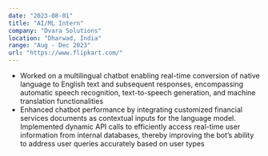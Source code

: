 ```yaml
---
date: "2023-08-01"
title: "AI/ML Intern"
company: "Dvara Solutions"
location: "Dharwad, India"
range: "Aug - Dec 2023"
url: "https://www.flipkart.com/"
---
```


- Worked on a multilingual chatbot enabling real-time conversion of native language to English text and subsequent responses, encompassing automatic speech recognition, text-to-speech generation, and machine translation functionalities
- Enhanced chatbot performance by integrating customized financial services documents as contextual inputs for the language model. Implemented dynamic API calls to efficiently access real-time user information from internal databases, thereby improving the bot’s ability to address user queries accurately based on user types
